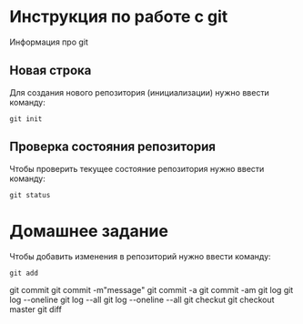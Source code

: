 # Инструкция по работе с git

Информация про git

## Новая строка

Для создания нового репозитория (инициализации) нужно ввести команду:

    git init

## Проверка состояния репозитория

Чтобы проверить текущее состояние репозитория нужно ввести команду:

    git status

# Домашнее задание

Чтобы добавить изменения в репозиторий нужно ввести команду:

    git add

git commit
git commit -m"message"
git commit -a
git commit -am
git log 
git log --oneline
git log --all
git log --oneline --all
git checkut
git checkout master
git diff
